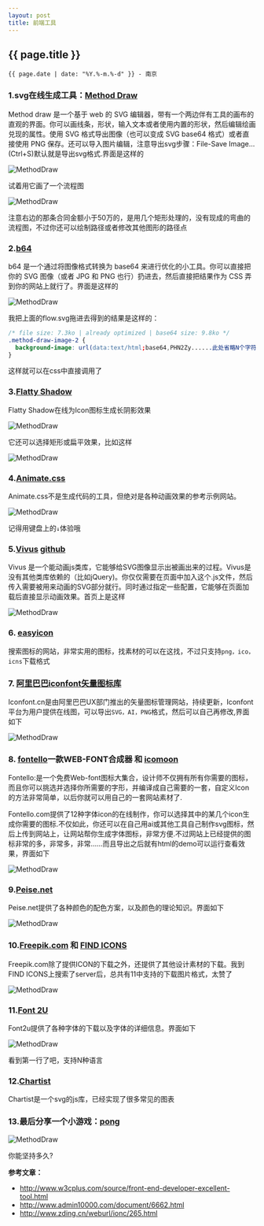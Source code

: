 ```yaml
---
layout: post
title: 前端工具
---
```


## {{ page.title }}

`{{ page.date | date: "%Y.%-m.%-d" }} - 南京`

### 1.svg在线生成工具：[Method Draw](http://editor.method.ac/)
Method draw 是一个基于 web 的 SVG 编辑器，带有一个两边伴有工具的画布的直观的界面。你可以画线条，形状，输入文本或者使用内置的形状，然后编辑绘画兑现的属性。使用 SVG 格式导出图像（也可以变成 SVG base64 格式）或者直接使用 PNG 保存。还可以导入图片编辑，注意导出svg步骤：File-Save Image...(Ctrl+S)默认就是导出svg格式.界面是这样的

![MethodDraw](/images/MethodDraw.png)

试着用它画了一个流程图

![MethodDraw](/images/2016-05-07-flow.png)

注意右边的那条合同金额小于50万的，是用几个矩形处理的，没有现成的弯曲的流程图，不过你还可以绘制路径或者修改其他图形的路径点

### 2.[b64](http://b64.io/)
b64 是一个通过将图像格式转换为 base64 来进行优化的小工具。你可以直接把你的 SVG 图像（或者 JPG 和 PNG 也行）扔进去，然后直接把结果作为 CSS 弄到你的网站上就行了。界面是这样的

![MethodDraw](/images/b64.png)

我把上面的flow.svg拖进去得到的结果是这样的：

```css
/* file size: 7.3ko | already optimized | base64 size: 9.8ko */
.method-draw-image-2 {
  background-image: url(data:text/html;base64,PHN2Zy......此处省略N个字符);
}
```
这样就可以在css中直接调用了

### 3.[Flatty Shadow](http://flattyshadow.com/)
Flatty Shadow在线为Icon图标生成长阴影效果

![MethodDraw](/images/flattyshadow.png)

它还可以选择矩形或扁平效果，比如这样

![MethodDraw](/images/flattyshadow2.png)

### 4.[Animate.css](http://daneden.me/animate/)
Animate.css不是生成代码的工具，但绝对是各种动画效果的参考示例网站。

![MethodDraw](/images/Animate.css.png)

记得用键盘上的`↓`体验哦

### 5.[Vivus](http://maxwellito.github.io/vivus/) [github](https://github.com/maxwellito/vivus)
Vivus 是一个能动画js类库，它能够给SVG图像显示出被画出来的过程。Vivus是没有其他类库依赖的（比如jQuery)。你仅仅需要在页面中加入这个.js文件，然后传入需要被用来动画的SVG部分就行。同时通过指定一些配置，它能够在页面加载后直接显示动画效果。首页上是这样

![MethodDraw](/images/vivus.png)

### 6. [easyicon](http://www.easyicon.net/)
搜索图标的网站，非常实用的图标，找素材的可以在这找，不过只支持`png，ico，icns`下载格式

### 7. [阿里巴巴iconfont矢量图标库](http://iconfont.cn/)
Iconfont.cn是由阿里巴巴UX部门推出的矢量图标管理网站，持续更新，Iconfont平台为用户提供在线图，可以导出`SVG，AI，PNG`格式，然后可以自己再修改,界面如下

![MethodDraw](/images/iconfont.png)

### 8. [fontello](http://fontello.com/)一款WEB-FONT合成器 和 [icomoon](http://icomoon.io/app/)
Fontello:是一个免费Web-font图标大集合，设计师不仅拥有所有你需要的图标，而且你可以挑选并选择你所需要的字形，并编译成自己需要的一套，自定义Icon的方法非常简单，以后你就可以用自己的一套网站素材了.

Fontello.com提供了12种字体icon的在线制作，你可以选择其中的某几个icon生成你需要的图标.不仅如此，你还可以在自己用ai或其他工具自己制作svg图标，然后上传到网站上，让网站帮你生成字体图标，非常方便.不过网站上已经提供的图标非常的多，非常多，非常……而且导出之后就有html的demo可以运行查看效果，界面如下

![MethodDraw](/images/fontello.png)

### 9.[Peise.net](http://www.peise.net/palette/)
Peise.net提供了各种颜色的配色方案，以及颜色的理论知识。界面如下

![MethodDraw](/images/Peise.net.png)

### 10.[Freepik.com](http://www.freepik.com/) 和 [FIND ICONS](http://findicons.com/)
Freepik.com除了提供ICON的下载之外，还提供了其他设计素材的下载。我到FIND ICONS上搜索了server后，总共有11中支持的下载图片格式，太赞了

![MethodDraw](/images/FIND.ICONS.png)

### 11.[Font 2U](http://www.fonts2u.com/)
Font2u提供了各种字体的下载以及字体的详细信息。界面如下

![MethodDraw](/images/Font2U.png)

看到第一行了吧，支持N种语言

### 12.[Chartist](https://gionkunz.github.io/chartist-js/examples.html#example-line-data-holes)
Chartist是一个svg的js库，已经实现了很多常见的图表

### 13.最后分享一个小游戏：[pong](http://demos.bonsaijs.org/demos/pong/index.html)

![MethodDraw](/images/pong.png)

你能坚持多久?

**参考文章：**

* <http://www.w3cplus.com/source/front-end-developer-excellent-tool.html>  
* <http://www.admin10000.com/document/6662.html>  
* <http://www.zding.cn/weburl/ionc/265.html>